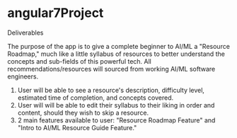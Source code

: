 # angular7Project

Deliverables

The purpose of the app is to give a complete beginner to AI/ML a "Resource Roadmap," much like a little syllabus of resources to better understand the concepts and sub-fields of this powerful tech. All recommendations/resources will sourced from working AI/ML software engineers.

1. User will be able to see a resource's description, difficulty level, estimated time of completion, and concepts covered. 
2. User will will be able to edit their syllabus to their liking in order and content, should they wish to skip a resource.
3. 2 main features available to user: "Resource Roadmap Feature" and "Intro to AI/ML Resource Guide Feature."
